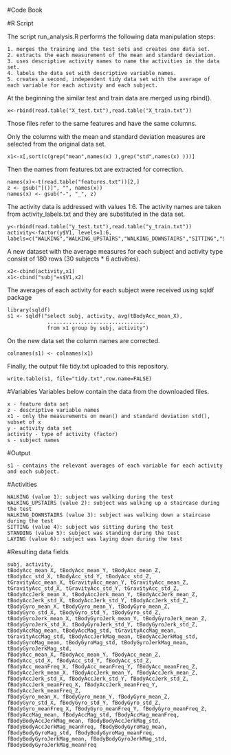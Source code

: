 #Code Book

#R Script

The script run_analysis.R performs the following data manipulation steps:

    1. merges the training and the test sets and creates one data set.
    2. extracts the each measurement of the mean and standard deviation. 
    3. uses descriptive activity names to name the activities in the data set.  
    4. labels the data set with descriptive variable names.
    5. creates a second, independent tidy data set with the average of each variable for each activity and each subject.

At the beginning the similar test and train data are merged using rbind(). 

    x<-rbind(read.table("X_test.txt"),read.table("X_train.txt")) 
Those files refer to the same features and have the same columns.

Only the columns with the mean and standard deviation measures are selected from the original data set. 

    x1<-x[,sort(c(grep("mean",names(x) ),grep("std",names(x) )))]

Then the names from features.txt are extracted for correction.

    names(x)<-t(read.table("features.txt"))[2,] 
    z <- gsub("[()]", "", names(x))
    names(x) <- gsub("-", "_", z)

The activity data is addressed with values 1:6. The activity names are taken from activity_labels.txt 
and they are substituted in the data set.

    y<-rbind(read.table("y_test.txt"),read.table("y_train.txt")) 
    activity<-factor(y$V1, levels=1:6, 
    labels=c("WALKING","WALKING_UPSTAIRS","WALKING_DOWNSTAIRS","SITTING","STANDING","LAYING")) 

A new dataset with the average measures for each subject and activity type consist of 180 rows
(30 subjects * 6 activities). 

    x2<-cbind(activity,x1)
    x1<-cbind("subj"=s$V1,x2)

The averages of each activity for each subject were received using sqldf package

    library(sqldf)
    s1 <- sqldf("select subj, activity, avg(tBodyAcc_mean_X),
                 ................................  
                 from x1 group by subj, activity")
             
On the new data set the column names are corrected.

    colnames(s1) <- colnames(x1)

Finally, the output file tidy.txt uploaded to this repository.

    write.table(s1, file="tidy.txt",row.name=FALSE)

#Variables
Variables below contain the data from the downloaded files.
    
    x - feature data set
    z - descriptive variable names
    x1 - only the measurements on mean() and standard deviation std(), subset of x
    y - activity data set
    activity - type of activity (factor)
    s - subject names

#Output 

    s1 - contains the relevant averages of each variable for each activity and each subject.

#Activities

    WALKING (value 1): subject was walking during the test
    WALKING_UPSTAIRS (value 2): subject was walking up a staircase during the test
    WALKING_DOWNSTAIRS (value 3): subject was walking down a staircase during the test
    SITTING (value 4): subject was sitting during the test
    STANDING (value 5): subject was standing during the test
    LAYING (value 6): subject was laying down during the test

#Resulting data fields

    subj, activity, 
    tBodyAcc_mean_X, tBodyAcc_mean_Y, tBodyAcc_mean_Z,
    tBodyAcc_std_X, tBodyAcc_std_Y, tBodyAcc_std_Z, 
    tGravityAcc_mean_X, tGravityAcc_mean_Y, tGravityAcc_mean_Z,
    tGravityAcc_std_X, tGravityAcc_std_Y, tGravityAcc_std_Z, 
    tBodyAccJerk_mean_X, tBodyAccJerk_mean_Y, tBodyAccJerk_mean_Z,
    tBodyAccJerk_std_X, tBodyAccJerk_std_Y, tBodyAccJerk_std_Z, 
    tBodyGyro_mean_X, tBodyGyro_mean_Y, tBodyGyro_mean_Z,
    tBodyGyro_std_X, tBodyGyro_std_Y, tBodyGyro_std_Z, 
    tBodyGyroJerk_mean_X, tBodyGyroJerk_mean_Y, tBodyGyroJerk_mean_Z, 
    tBodyGyroJerk_std_X, tBodyGyroJerk_std_Y, tBodyGyroJerk_std_Z, 
    tBodyAccMag_mean, tBodyAccMag_std, tGravityAccMag_mean, 
    tGravityAccMag_std, tBodyAccJerkMag_mean, tBodyAccJerkMag_std, 
    tBodyGyroMag_mean, tBodyGyroMag_std, tBodyGyroJerkMag_mean, tBodyGyroJerkMag_std, 
    fBodyAcc_mean_X, fBodyAcc_mean_Y, fBodyAcc_mean_Z, 
    fBodyAcc_std_X, fBodyAcc_std_Y, fBodyAcc_std_Z, 
    fBodyAcc_meanFreq_X, fBodyAcc_meanFreq_Y, fBodyAcc_meanFreq_Z, 
    fBodyAccJerk_mean_X, fBodyAccJerk_mean_Y, fBodyAccJerk_mean_Z, 
    fBodyAccJerk_std_X, fBodyAccJerk_std_Y, fBodyAccJerk_std_Z, 
    fBodyAccJerk_meanFreq_X, fBodyAccJerk_meanFreq_Y, fBodyAccJerk_meanFreq_Z, 
    fBodyGyro_mean_X, fBodyGyro_mean_Y, fBodyGyro_mean_Z, 
    fBodyGyro_std_X, fBodyGyro_std_Y, fBodyGyro_std_Z, 
    fBodyGyro_meanFreq_X, fBodyGyro_meanFreq_Y, fBodyGyro_meanFreq_Z, 
    fBodyAccMag_mean, fBodyAccMag_std, fBodyAccMag_meanFreq, fBodyBodyAccJerkMag_mean, fBodyBodyAccJerkMag_std, 
    fBodyBodyAccJerkMag_meanFreq, fBodyBodyGyroMag_mean, fBodyBodyGyroMag_std, fBodyBodyGyroMag_meanFreq, 
    fBodyBodyGyroJerkMag_mean, fBodyBodyGyroJerkMag_std, fBodyBodyGyroJerkMag_meanFreq
